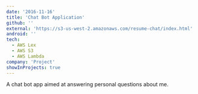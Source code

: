 ```yaml
---
date: '2016-11-16'
title: 'Chat Bot Application'
github: ''
external: 'https://s3-us-west-2.amazonaws.com/resume-chat/index.html'
android: ''
tech:
  - AWS Lex
  - AWS S3
  - AWS Lambda
company: 'Project'
showInProjects: true
---
```


A chat bot app aimed at answering personal questions about me.
